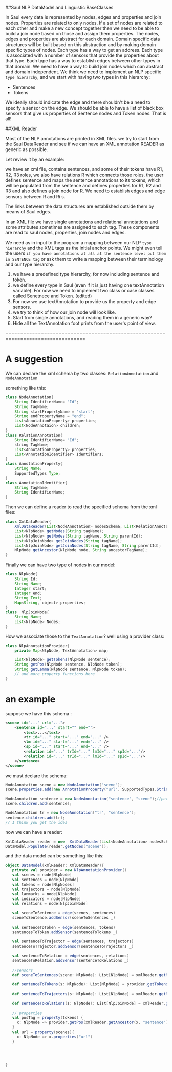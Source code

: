 
##Saul NLP DataModel and Linguistic BaseClasses

In Saul every data is represented by nodes, edges and properties and join nodes.
Properties are related to only nodes. If a set of nodes are related to each other and make a new concept together then
we need to be able to build a join node based on those and assign them properties.
The nodes, edges and properties are abstract for each domain.
Domain specific data structures will be built based on this abstraction and by making domain specific types of nodes.
Each type has a way to get an address.
Each type is associated with a number of sensors that provide the properties about that type.
Each type has a way to establish edges between other types in that domain.
We need to have a way to build join nodes which can abstract and domain independent.
We think we need to implement an NLP specific `type hierarchy`, and we start with having two types in this hierarchy:

- Sentences
- Tokens

We ideally should indicate the edge and there shouldn't be a need to specify a sensor on the edge.
We should be able to have a list of black box sensors that give us properties of Sentence nodes and Token nodes.
That is all!

##XML Reader

Most of the NLP annotations are printed in XML files. we try to start from the Saul DataReader and see if we can have an XML
annotation READER as generic as possible.

Let review it by an example:

we have an xml file, contains sentences, and some of their tokens have R1, R2, R3 roles,
we also have relations R which connects those roles,
the user defines sentence and maps the sentence annotations to its
tokens, which will be populated from the sentence
and defines properties for R1, R2 and R3
and also defines a join node for R.
We need to establish edges and edge sensors between R and Ri s.

The links between the data structures are established outside them by means of Saul edges.

In an XML file we have single annotations and relational annotations and some attributes sometimes are assigned to each tag.
These components are read to saul nodes, properties, join nodes and edges.

We need as in input to the program a mapping between our NLP `type hierarchy` and the XML tags as the initial anchor points.
We might even tell the users `if you have annotations at all at the sentence level put them in SENTENCE tag` or ask them to write a
mapping between their terminology and our type hierarchy.

1) we have a predefined type hierarchy, for now including sentence and token.
2) we define every type in Saul (even if it is just having one textAnnotation variable). For now we need to implement two class or case classes called Senetnece and Token. (edited)
3) For now we use textAnnotation to provide us the property and edge sensors.
4) we try to think of how our join node will look like.
5) Start from single annotations, and reading them in a generic way?
6) Hide all the TextAnnotation foot prints from the user's point of view.

=================================================================================
# A suggestion
We can declare the xml schema by two classes: `RelationAnnotation` and `NodeAnnotation`

something like this:

```java
class NodeAnnotation{
    String IdentifierName= "Id";
    String TagName;
    String startPropertyName = "start";
    String endPropertyName = "end";
    List<AnnotationProperty> properties;
    List<NodeAnnotaion> children;
}
class RelationAnnotation{
    String IdentifierName= "Id";
    string TagName;
    List<AnnotationProperty> properties;
    List<AnnotationIdentifier> Identifiers;
}
class AnnotationProperty{
    String Name;
    SupportedTypes Type;
}
class AnnotationIdentifier{
    String TagName;
    String IdentifierName;
}
```
Then we can define a reader to read the specified schema from the xml files:

```java
class XmlDataReader{
    XmlDataReader(List<NodeAnnotation> nodesSchema, List<RelationAnnotation> relations);
    List<NlpNode> getNodes(String tagName);
    List<NlpNode> getNodes(String tagName, String parentId);
    List<NlpJoinNode> getJoinNodes(String tagName);
    List<NlpJoinNode> getJoinNodes(String tagName, String parentId);
    NlpNode getAncestor(NlpNode node, String ancestorTagName);
}
```

Finally we can have two type of nodes in our model:

```java
class NlpNode{
    String Id;
    String Name;
    Integer start;
    Integer end;
    String Text;
    Map<String, object> properties;
}
class  NlpJoinNode{
    String Name;
    List<NlpNode> Nodes;
}
```
How we associate those to the `TextAnnotation`? well using a provider class:

```java
class NlpAnnotationProvider{
    private Map<NlpNode, TextAnnotation> map;

    List<NlpNode> getTokens(NlpNode sentence);
    String getPos(NlpNode sentence, NlpNode token);
    String getLemma(NlpNode sentence, NlpNode token);
    // and more property functions here
}
```

# an example
suppose we have this schema :
```xml
<scene id="..." url="...">
    <sentence id="..." start="" end="">
        <text>...</text>
        <tr id="..." start="..." end="..." />
        <lm id="..." start="..." end="..." />
        <sp id="..." start="..." end="..." />
        <relation id="..." trId="..." lmId="..." spId="..."/>
        <relation id="..." trId="..." lmId="..." spId="..."/>
    </sentence>
</scene>
```
we must declare the schema:
```java
NodeAnnotation scene = new NodeAnnotation("scene");
scene.properties.add(new AnnotationProperty("url", SupportedTypes.String));

NodeAnnotation sentence = new NodeAnnotation("sentence", "scene");//parent name is scene
scene.children.add(sentence);

NodeAnnotation tr = new NodeAnnotation("tr", "sentence");
sentence.children.add(tr);
// I think you get the idea
```

now we can have a reader:

```java
XmlDataReader reader = new  XmlDataReader(List<NodeAnnotation> nodesSchema, List<RelationAnnotation> relations);
DataModel.Populate(reader.getNodes("scene"));
```

and the data model can be something like this:

```scala
object DataModel(xmlReader: XmlDataReader){
   private val provider = new NlpAnnotationProvider()
   val scenes = node[NlpNode]
   val sentences = node[NlpNode]
   val tokens = node[NlpNodes]
   val trajectors = node[NlpNode]
   val lanmarks = node[NlpNode]
   val indicators = node[NlpNode]
   val relations = node[NlpJoinNode]
   
   val sceneToSentence = edge(scenes, sentences)
   sceneToSentence.addSensor(sceneToSentences _)
   
   val sentenceToToken = edge(sentences, tokens)
   sentencesToToken.addSensor(sentenceToTokens _)
   
   val sentenceToTrajector = edge(sentences, trajectors)
   sentenceToTrajector.addSensor(sentenceToTrajectors _)
   
   val sentenceToRelation = edge(sentences, relations)
   sentenceToRelation.addSensor(sentenceToRelations _)
   
   //sensors
   def sceneToSentences(scene: NlpNode): List[NlpNode] = xmlReader.getNodes("sentence", scene.Id)
   
   def sentenceToTokens(s: NlpNode): List[NlpNode] = provider.getTokens(s)
   
   def sentenceToTrajectors(s: NlpNode): List[NlpNode] = xmlReader.getNodes("tr", s.Id)
   
   def sentenceToRelations(s: NlpNode): List[NlpJoinNode] = xmlReader.getJoinNodes("relarion", s.Id)
   
   // properties
   val posTag = property(tokens) {
     x: NlpNode => provider.getPos(xmlReader.getAncestor(x, "sentence"), x)
   }
   val url = property(scenes){
     x: NlpNode => x.properties("url") 
   }
   
   
   

}
```